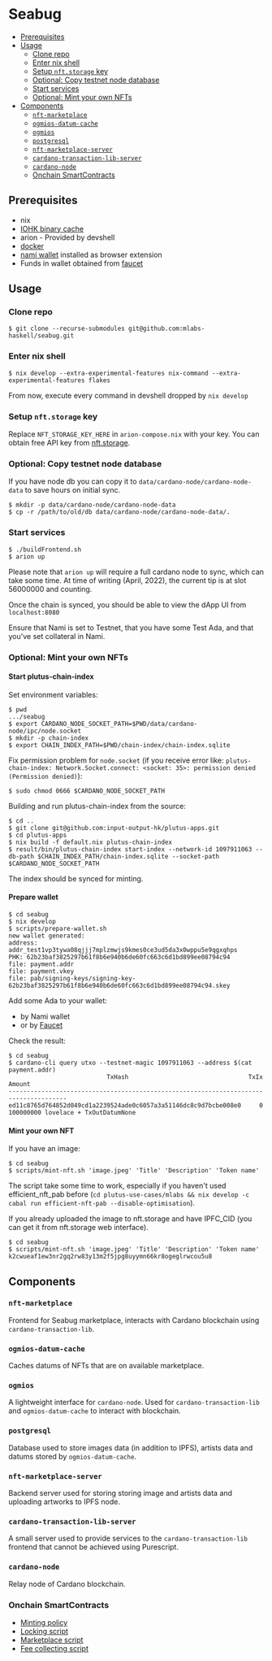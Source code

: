 # Seabug

- [Prerequisites](#prerequisites)
- [Usage](#usage)
  * [Clone repo](#clone-repo)
  * [Enter nix shell](#enter-nix-shell)
  * [Setup `nft.storage` key](#setup--nftstorage--key)
  * [Optional: Copy testnet node database](#optional--copy-testnet-node-database)
  * [Start services](#start-services)
  * [Optional: Mint your own NFTs](#optional--mint-your-own-nfts)
- [Components](#components)
  * [`nft-marketplace`](#-nft-marketplace-)
  * [`ogmios-datum-cache`](#-ogmios-datum-cache-)
  * [`ogmios`](#-ogmios-)
  * [`postgresql`](#-postgresql-)
  * [`nft-marketplace-server`](#-nft-marketplace-server-)
  * [`cardano-transaction-lib-server`](#-cardano-transaction-lib-server-)
  * [`cardano-node`](#-cardano-node-)
  * [Onchain SmartContracts](#onchain-smartcontracts)

## Prerequisites

- nix
- [IOHK binary cache](https://github.com/input-output-hk/plutus#how-to-set-up-the-iohk-binary-caches)
- arion - Provided by devshell
- [docker](https://docs.docker.com/get-docker/)
- [nami wallet](https://namiwallet.io/) installed as browser extension
- Funds in wallet obtained from [faucet](https://testnets.cardano.org/en/testnets/cardano/tools/faucet/)

## Usage

### Clone repo

```shell
$ git clone --recurse-submodules git@github.com:mlabs-haskell/seabug.git
```

### Enter nix shell

```shell
$ nix develop --extra-experimental-features nix-command --extra-experimental-features flakes
```
From now, execute every command in devshell dropped by `nix develop`

### Setup `nft.storage` key

Replace `NFT_STORAGE_KEY_HERE` in `arion-compose.nix` with your key. You can obtain free API key from [nft.storage](https://nft.storage/).

### Optional: Copy testnet node database

If you have node db you can copy it to `data/cardano-node/cardano-node-data` to save hours on initial sync.
```shell
$ mkdir -p data/cardano-node/cardano-node-data
$ cp -r /path/to/old/db data/cardano-node/cardano-node-data/.
```

### Start services

```shell
$ ./buildFrontend.sh
$ arion up
```

Please note that `arion up` will require a full cardano node to sync, which can take some time.  At time of writing (April, 2022), the current tip is at slot 56000000 and counting.

Once the chain is synced, you should be able to view the dApp UI from `localhost:8080`

Ensure that Nami is set to Testnet, that you have some Test Ada, and that you've set collateral in Nami.

### Optional: Mint your own NFTs

#### Start plutus-chain-index 

Set environment variables:

``` shell
$ pwd
.../seabug
$ export CARDANO_NODE_SOCKET_PATH=$PWD/data/cardano-node/ipc/node.socket
$ mkdir -p chain-index
$ export CHAIN_INDEX_PATH=$PWD/chain-index/chain-index.sqlite
```

Fix permission problem for `node.socket` (if you receive error like: `plutus-chain-index: Network.Socket.connect: <socket: 35>: permission denied (Permission denied)`):

``` shell
$ sudo chmod 0666 $CARDANO_NODE_SOCKET_PATH
```

Building and run plutus-chain-index from the source:

```
$ cd ..
$ git clone git@github.com:input-output-hk/plutus-apps.git 
$ cd plutus-apps
$ nix build -f default.nix plutus-chain-index
$ result/bin/plutus-chain-index start-index --network-id 1097911063 --db-path $CHAIN_INDEX_PATH/chain-index.sqlite --socket-path $CARDANO_NODE_SOCKET_PATH
```

The index should be synced for minting. 

#### Prepare wallet

``` shell
$ cd seabug
$ nix develop
$ scripts/prepare-wallet.sh
new wallet generated:
address: addr_test1vp3tywa08qjjj7mplzmwjs9kmes0ce3ud5da3x0wppu5e9qgxqhps
PHK: 62b23baf3825297b61f8b6e940b6de60fc663c6d1bd899ee08794c94
file: payment.addr
file: payment.vkey
file: pab/signing-keys/signing-key-62b23baf3825297b61f8b6e940b6de60fc663c6d1bd899ee08794c94.skey
```

Add some Ada to your wallet:
- by Nami wallet
- or by [Faucet](https://testnets.cardano.org/en/testnets/cardano/tools/faucet/)
  
Check the result:
  
```shell
$ cd seabug
$ cardano-cli query utxo --testnet-magic 1097911063 --address $(cat payment.addr)
                           TxHash                                 TxIx        Amount
--------------------------------------------------------------------------------------
ed11c8765d764852d049cd1a2239524ade0c6057a3a51146dc8c9d7bcbe008e0     0        100000000 lovelace + TxOutDatumNone
```

#### Mint your own NFT

If you have an image:

``` shell
$ cd seabug
$ scripts/mint-nft.sh 'image.jpeg' 'Title' 'Description' 'Token name' 
```

The script take some time to work, especially if you haven't used efficient_nft_pab before (`cd plutus-use-cases/mlabs && nix develop -c cabal run efficient-nft-pab --disable-optimisation`). 

If you already uploaded the image to nft.storage and have IPFC_CID (you can get it from nft.storage web interface).

``` shell
$ cd seabug
$ scripts/mint-nft.sh 'image.jpeg' 'Title' 'Description' 'Token name' k2cwueaf1ew3nr2gq2rw83y13m2f5jpg8uyymn66kr8ogeglrwcou5u8
```

## Components

### `nft-marketplace`

Frontend for Seabug marketplace, interacts with Cardano blockchain using `cardano-transaction-lib`.

### `ogmios-datum-cache`

Caches datums of NFTs that are on available marketplace.

### `ogmios`

A lightweight interface for `cardano-node`. Used for `cardano-transaction-lib` and `ogmios-datum-cache` to interact with blockchain.

### `postgresql`

Database used to store images data (in addition to IPFS), artists data and datums stored by `ogmios-datum-cache`.

### `nft-marketplace-server`

Backend server used for storing storing image and artists data and uploading artworks to IPFS node.

### `cardano-transaction-lib-server`

A small server used to provide services to the `cardano-transaction-lib` frontend that cannot be achieved using Purescript.

### `cardano-node`

Relay node of Cardano blockchain.

### Onchain SmartContracts

- [Minting policy](https://github.com/mlabs-haskell/plutus-use-cases/blob/927eade6aa9ad37bf2e9acaf8a14ae2fc304b5ba/mlabs/src/Mlabs/EfficientNFT/Token.hs)
- [Locking script](https://github.com/mlabs-haskell/plutus-use-cases/blob/927eade6aa9ad37bf2e9acaf8a14ae2fc304b5ba/mlabs/src/Mlabs/EfficientNFT/Lock.hs)
- [Marketplace script](https://github.com/mlabs-haskell/plutus-use-cases/blob/927eade6aa9ad37bf2e9acaf8a14ae2fc304b5ba/mlabs/src/Mlabs/EfficientNFT/Marketplace.hs)
- [Fee collecting script](https://github.com/mlabs-haskell/plutus-use-cases/blob/927eade6aa9ad37bf2e9acaf8a14ae2fc304b5ba/mlabs/src/Mlabs/EfficientNFT/Dao.hs)
